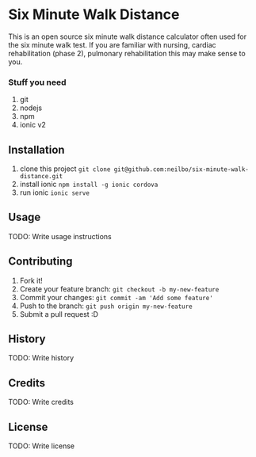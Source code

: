 # Six Minute Walk Distance

This is an open source six minute walk distance calculator often used for the six minute walk test.
If you are familiar with nursing, cardiac rehabilitation (phase 2), pulmonary rehabilitation this may make sense to you.

### Stuff you need

1. git
2. nodejs
3. npm
4. ionic v2

## Installation

1. clone this project `git clone git@github.com:neilbo/six-minute-walk-distance.git`
2. install ionic `npm install -g ionic cordova`
3. run ionic `ionic serve`


## Usage

TODO: Write usage instructions

## Contributing

1. Fork it!
2. Create your feature branch: `git checkout -b my-new-feature`
3. Commit your changes: `git commit -am 'Add some feature'`
4. Push to the branch: `git push origin my-new-feature`
5. Submit a pull request :D

## History

TODO: Write history

## Credits

TODO: Write credits

## License

TODO: Write license
